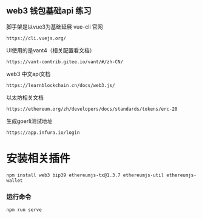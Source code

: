  

## web3 钱包基础api 练习

脚手架是以vue3为基础延展
vue-cli 官网
```
https://cli.vuejs.org/
```

UI使用的是vant4（相关配置看文档）
```
https://vant-contrib.gitee.io/vant/#/zh-CN/
```

web3 中文api文档
```
https://learnblockchain.cn/docs/web3.js/
```

以太坊相关文档
```
https://ethereum.org/zh/developers/docs/standards/tokens/erc-20
```

生成goerli测试地址
```
https://app.infura.io/login
```

# 安装相关插件
```
npm install web3 bip39 ethereumjs-tx@1.3.7 ethereumjs-util ethereumjs-wallet
```

### 运行命令
```
npm run serve
```


 
